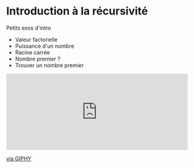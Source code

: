 <h1>Introduction à la récursivité</h1>

<p> Petits exos d'intro</p>

<ul>

<li>Valeur factorielle</li>
<li>Puissance d'un nombre</li>
<li>Racine carrée</li>
<li>Nombre premier ?</li>
<li>Trouver un nombre premier</li>

</ul>


<iframe src="https://giphy.com/embed/3owzW5c1tPq63MPmWk" width="480" height="202" frameBorder="0" class="giphy-embed" allowFullScreen></iframe><p><a href="https://giphy.com/gifs/filmeditor--the-hangover-movie-3owzW5c1tPq63MPmWk">via GIPHY</a></p>